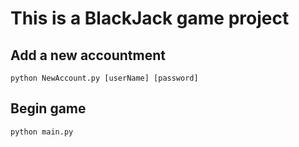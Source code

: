 # This is a BlackJack game project

## Add a new accountment
```
python NewAccount.py [userName] [password]
```

## Begin game
```
python main.py
```
